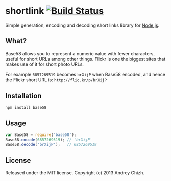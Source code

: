 # shortlink [![Build Status](https://travis-ci.org/AndreyChizh/node-shortlink.png?branch=master)](https://travis-ci.org/AndreyChizh/node-shortlink)

Simple generation, encoding and decoding short links library for [Node.js].

[node.js]: http://nodejs.org/

## What?

Base58 allows you to represent a numeric value with fewer characters, useful
for short URLs among other things. Flickr is one the biggest sites that makes
use of it for short photo URLs.

For example `6857269519` becomes `brXijP` when Base58 encoded, and hence the
Flickr short URL is: `http://flic.kr/p/brXijP`

## Installation

    npm install base58

## Usage

```javascript
var Base58 = require('base58');
Base58.encode(6857269519); // 'brXijP'
Base58.decode('brXijP');   // 6857269519
```

## License

Released under the MIT license. Copyright (c) 2013 Andrey Chizh.
